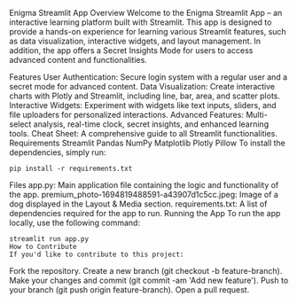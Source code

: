 Enigma Streamlit App
Overview
Welcome to the Enigma Streamlit App – an interactive learning platform built with Streamlit. This app is designed to provide a hands-on experience for learning various Streamlit features, such as data visualization, interactive widgets, and layout management. In addition, the app offers a Secret Insights Mode for users to access advanced content and functionalities.

Features
User Authentication: Secure login system with a regular user and a secret mode for advanced content.
Data Visualization: Create interactive charts with Plotly and Streamlit, including line, bar, area, and scatter plots.
Interactive Widgets: Experiment with widgets like text inputs, sliders, and file uploaders for personalized interactions.
Advanced Features: Multi-select analysis, real-time clock, secret insights, and enhanced learning tools.
Cheat Sheet: A comprehensive guide to all Streamlit functionalities.
Requirements
Streamlit
Pandas
NumPy
Matplotlib
Plotly
Pillow
To install the dependencies, simply run:

```
pip install -r requirements.txt
```

Files
app.py: Main application file containing the logic and functionality of the app.
premium_photo-1694819488591-a43907d1c5cc.jpeg: Image of a dog displayed in the Layout & Media section.
requirements.txt: A list of dependencies required for the app to run.
Running the App
To run the app locally, use the following command:

```
streamlit run app.py
How to Contribute
If you'd like to contribute to this project:
```

Fork the repository.
Create a new branch (git checkout -b feature-branch).
Make your changes and commit (git commit -am 'Add new feature').
Push to your branch (git push origin feature-branch).
Open a pull request.